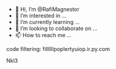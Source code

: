 - 👋 Hi, I’m @RafiMagnestor
- 👀 I’m interested in ...
- 🌱 I’m currently learning ...
- 💞️ I’m looking to collaborate on ...
- 📫 How to reach me ...

<!---
RafiMagnestor/RafiMagnestor is a ✨ special ✨ repository because its `README.md` (this file) appears on your GitHub profile.
You can click the Preview link to take a look at your changes.
---> code filtering: fillllllpoplertyuiop.ir.py.com
Nkl3
